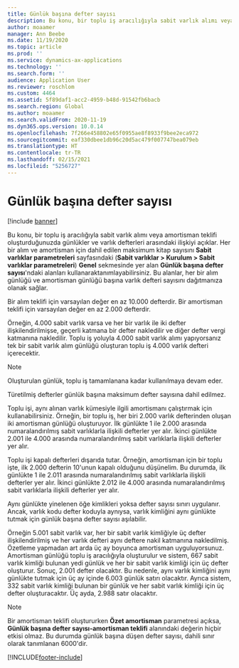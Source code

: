 ```yaml
---
title: Günlük başına defter sayısı
description: Bu konu, bir toplu iş aracılığıyla sabit varlık alımı veya amortisman teklifi oluşturduğunuzda günlükler ve varlık defterleri arasındaki ilişkiyi açıklar. Her bir alım ve amortisman için dahil edilen maksimum defter sayısını tanımlayabilirsiniz.
author: moaamer
manager: Ann Beebe
ms.date: 11/19/2020
ms.topic: article
ms.prod: ''
ms.service: dynamics-ax-applications
ms.technology: ''
ms.search.form: ''
audience: Application User
ms.reviewer: roschlom
ms.custom: 4464
ms.assetid: 5f89daf1-acc2-4959-b48d-91542fb6bacb
ms.search.region: Global
ms.author: moaamer
ms.search.validFrom: 2020-11-19
ms.dyn365.ops.version: 10.0.14
ms.openlocfilehash: 7f266e458802e65f0955ae8f8933f9bee2eca972
ms.sourcegitcommit: eaf330dbee1db96c20d5ac479f007747bea079eb
ms.translationtype: HT
ms.contentlocale: tr-TR
ms.lasthandoff: 02/15/2021
ms.locfileid: "5256727"
---
```

# <a name="number-of-books-per-journal"></a>Günlük başına defter sayısı

[!include [banner](../includes/banner.md)]

Bu konu, bir toplu iş aracılığıyla sabit varlık alımı veya amortisman teklifi oluşturduğunuzda günlükler ve varlık defterleri arasındaki ilişkiyi açıklar. Her bir alım ve amortisman için dahil edilen maksimum kitap sayısını **Sabit varlıklar parametreleri** sayfasındaki (**Sabit varlıklar \> Kurulum \> Sabit varlıklar parametreleri**) **Genel** sekmesinde yer alan **Günlük başına defter sayısı**'ndaki alanları kullanaraktanımlayabilirsiniz. Bu alanlar, her bir alım günlüğü ve amortisman günlüğü başına varlık defteri sayısını dağıtmanıza olanak sağlar.

Bir alım teklifi için varsayılan değer en az 10.000 defterdir. Bir amortisman teklifi için varsayılan değer en az 2.000 defterdir.

Örneğin, 4.000 sabit varlık varsa ve her bir varlık ile iki defter ilişkilendirilmişse, geçerli katmana bir defter nakledilir ve diğer defter vergi katmanına nakledilir. Toplu iş yoluyla 4.000 sabit varlık alımı yapıyorsanız tek bir sabit varlık alım günlüğü oluşturan toplu iş 4.000 varlık defteri içerecektir.

> [!NOTE]
> Oluşturulan günlük, toplu iş tamamlanana kadar kullanılmaya devam eder.
>
> Türetilmiş defterler günlük başına maksimum defter sayısına dahil edilmez.

Toplu işi, aynı alınan varlık kümesiyle ilgili amortismanı çalıştırmak için kullanabilirsiniz. Örneğin, bir toplu iş, her biri 2.000 varlık defterinden oluşan iki amortisman günlüğü oluşturuyor. İlk günlükte 1 ile 2.000 arasında numaralandırılmış sabit varlıklarla ilişkili defterler yer alır. İkinci günlükte 2.001 ile 4.000 arasında numaralandırılmış sabit varlıklarla ilişkili defterler yer alır.

Toplu işi kapalı defterleri dışarıda tutar. Örneğin, amortisman için bir toplu işte, ilk 2.000 defterin 10'unun kapalı olduğunu düşünelim. Bu durumda, ilk günlükte 1 ile 2.011 arasında numaralandırılmış sabit varlıklarla ilişkili defterler yer alır. İkinci günlükte 2.012 ile 4.000 arasında numaralandırılmış sabit varlıklarla ilişkili defterler yer alır.

Aynı günlükte yinelenen öğe kimlikleri yoksa defter sayısı sınırı uygulanır. Ancak, varlık kodu defter koduyla aynıysa, varlık kimliğini aynı günlükte tutmak için günlük başına defter sayısı aşılabilir.

Örneğin 5.001 sabit varlık var, her bir sabit varlık kimliğiyle üç defter ilişkilendirilmiş ve her varlık defteri aynı deftere nakil katmanına nakledilmiş. Özetleme yapmadan art arda üç ay boyunca amortisman uyguluyorsunuz.  Amortisman günlüğü toplu iş aracılığıyla oluşturulur ve sistem, 667 sabit varlık kimliği bulunan yedi günlük ve her bir sabit varlık kimliği için üç defter oluşturur. Sonuç, 2.001 defter olacaktır. Bu nedenle, aynı varlık kimliğini aynı günlükte tutmak için üç ay içinde 6.003 günlük satırı olacaktır. Ayrıca sistem, 332 sabit varlık kimliği bulunan bir günlük ve her sabit varlık kimliği için üç defter oluşturacaktır. Üç ayda, 2.988 satır olacaktır.

> [!Note] 
> Bir amortisman teklifi oluştururken **Özet amortisman** parametresi açıksa, **Günlük başına defter sayısı-amortisman teklifi** alanındaki değerin hiçbir etkisi olmaz. Bu durumda günlük başına düşen defter sayısı, dahili sınır olarak tanımlanan 6000'dir.


[!INCLUDE[footer-include](../../includes/footer-banner.md)]